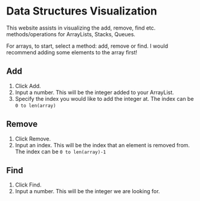 # Data Structures Visualization

This website assists in visualizing the add, remove, find etc. methods/operations for ArrayLists, Stacks, Queues. 

For arrays, to start, select a method: add, remove or find. I would recommend adding some elements to the array first! 
## Add
1. Click Add.
2. Input a number. This will be the integer added to your ArrayList.
3. Specify the index you would like to add the integer at. The index can be `0 to len(array)`

## Remove
1. Click Remove.
2. Input an index. This will be the index that an element is removed from. The index can be `0 to len(array)-1`

## Find
1. Click Find.
2. Input a number. This will be the integer we are looking for. 
